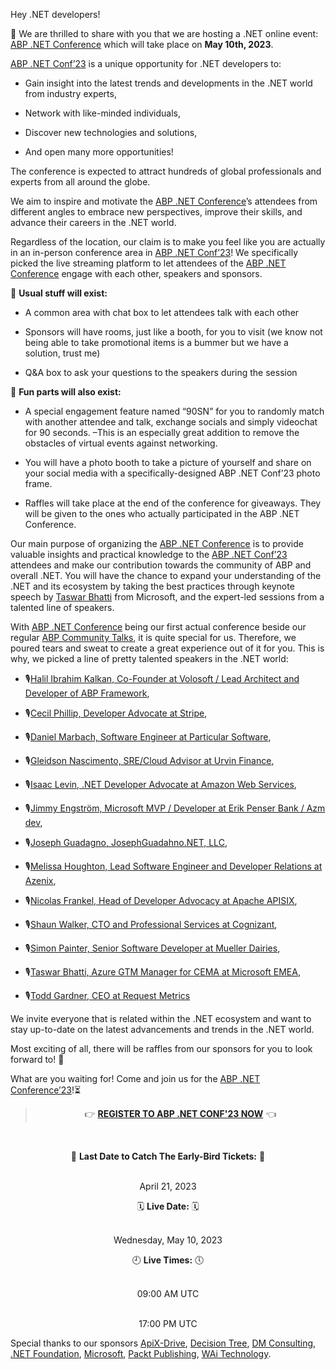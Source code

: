 Hey .NET developers!

🎉 We are thrilled to share with you that we are hosting a .NET online event: [ABP .NET Conference](https://abp.io/conference) which will take place on **May 10th, 2023**.
 
[ABP .NET Conf’23](https://abp.io/conference) is a unique opportunity for .NET developers to:
* Gain insight into the latest trends and developments in the .NET world from industry experts,
* Network with like-minded individuals,
* Discover new technologies and solutions,
* And open many more opportunities!
The conference is expected to attract hundreds of global professionals and experts from all around the globe.

We aim to inspire and motivate the [ABP .NET Conference](https://abp.io/conference)’s attendees from different angles to embrace new perspectives, improve their skills, and advance their careers in the .NET world.
 
Regardless of the location, our claim is to make you feel like you are actually in an in-person conference area in [ABP .NET Conf’23](https://abp.io/conference)! We specifically picked the live streaming platform to let attendees of the [ABP .NET Conference](https://abp.io/conference) engage with each other, speakers and sponsors.

🧐 **Usual stuff will exist:**
* A common area with chat box to let attendees talk with each other
* Sponsors will have rooms, just like a booth, for you to visit (we know not being able to take promotional items is a bummer but we have a solution, trust me)
* Q&A box to ask your questions to the speakers during the session

🕺 **Fun parts will also exist:**
* A special engagement feature named “90SN” for you to randomly match with another attendee and talk, exchange socials and simply videochat for 90 seconds. –This is an especially great addition to remove the obstacles of virtual events against networking.
* You will have a photo booth to take a picture of yourself and share on your social media with a specifically-designed ABP .NET Conf’23 photo frame.
* Raffles will take place at the end of the conference for giveaways. They will be given to the ones who actually participated in the ABP .NET Conference.

Our main purpose of organizing the [ABP .NET Conference](https://abp.io/conference) is to provide valuable insights and practical knowledge to the [ABP .NET Conf’23](https://abp.io/conference) attendees and make our contribution towards the community of ABP and overall .NET. You will have the chance to expand your understanding of the .NET and its ecosystem by taking the best practices through keynote speech by [Taswar Bhatti](https://abp.io/conference/speakers/taswar-bhatti) from Microsoft, and the expert-led sessions from a talented line of speakers.

With [ABP .NET Conference](https://abp.io/conference) being our first actual conference beside our regular [ABP Community Talks](https://community.abp.io/events), it is quite special for us. Therefore, we poured tears and sweat to create a great experience out of it for you. This is why, we picked a line of pretty talented speakers in the .NET world:
* 🎙️[Halil Ibrahim Kalkan, Co-Founder at Volosoft / Lead Architect and Developer of ABP Framework](https://abp.io/conference/speakers/halil-ibrahim-kalkan), 
* 🎙️[Cecil Phillip, Developer Advocate at Stripe](https://abp.io/conference/speakers/cecil-phillip),
* 🎙️[Daniel Marbach, Software Engineer at Particular Software](https://abp.io/conference/speakers/daniel-marbach),
* 🎙️[Gleidson Nascimento, SRE/Cloud Advisor at Urvin Finance](https://abp.io/conference/speakers/gleidson-nascimento),
* 🎙️[Isaac Levin, .NET Developer Advocate at Amazon Web Services](https://abp.io/conference/speakers/isaac-levin),
* 🎙️[Jimmy Engström, Microsoft MVP / Developer at Erik Penser Bank / Azm dev](https://abp.io/conference/speakers/jimmy-engstrom),
* 🎙️[Joseph Guadagno, JosephGuadahno.NET, LLC](https://abp.io/conference/speakers/joseph-guadagno),
* 🎙️[Melissa Houghton, Lead Software Engineer and Developer Relations at Azenix](https://abp.io/conference/speakers/melissa-houghton),
* 🎙️[Nicolas Frankel, Head of Developer Advocacy at Apache APISIX](https://abp.io/conference/speakers/nicolas-frankel),
* 🎙️[Shaun Walker, CTO and Professional Services at Cognizant](https://abp.io/conference/speakers/shaun-walker),
* 🎙️[Simon Painter, Senior Software Developer at Mueller Dairies](https://abp.io/conference/speakers/simon-painter),
* 🎙️[Taswar Bhatti, Azure GTM Manager for CEMA at Microsoft EMEA](https://abp.io/conference/speakers/taswar-bhatti),
* 🎙️[Todd Gardner, CEO at Request Metrics](https://abp.io/conference/speakers/todd-gardner)

We invite everyone that is related within the .NET ecosystem and want to stay up-to-date on the latest advancements and trends in the .NET world.

Most exciting of all, there will be raffles from our sponsors for you to look forward to! 🎁
 
What are you waiting for! Come and join us for the [ABP .NET Conference’23](http://conf.abp.io/)!⏳
<center>

> 👉 **[REGISTER TO ABP .NET CONF'23 NOW](https://kommunity.com/volosoft/events/1st-abp-conference-96db1a54)** 👈
<br /> 

🚨 **Last Date to Catch The Early-Bird Tickets:** 🚨
<br /> April 21, 2023 

🗓️ **Live Date:** 🗓️
<br /> Wednesday, May 10, 2023 
 
🕘 **Live Times:** 🕔
<br />09:00 AM UTC
<br />17:00 PM UTC 

</center>

Special thanks to our sponsors [ApiX-Drive](https://apix-drive.com/), [Decision Tree](https://decisiontree.tech/), [DM Consulting](https://www.dmconsulting.it/), [.NET Foundation](https://dotnetfoundation.org/), [Microsoft](https://www.microsoft.com/), [Packt Publishing](https://www.packtpub.com/), [WAi Technology](https://waiin.com/).